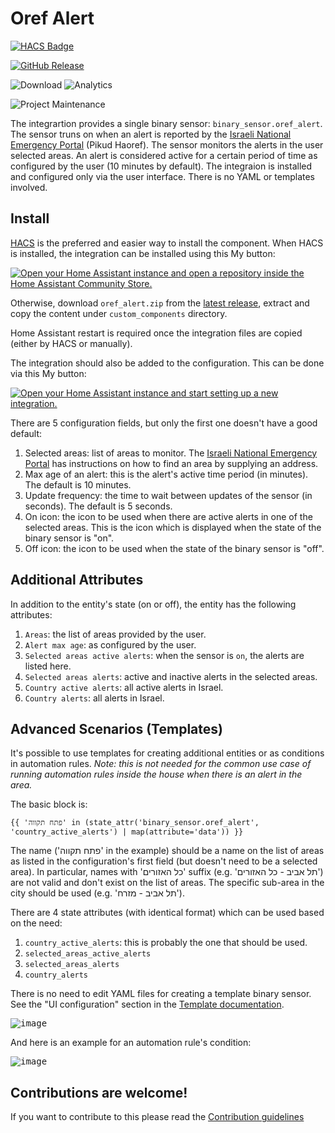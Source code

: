 # Oref Alert

[![HACS Badge](https://img.shields.io/badge/HACS-Default-31A9F4.svg?style=for-the-badge)](https://github.com/hacs/integration)

[![GitHub Release](https://img.shields.io/github/release/amitfin/oref_alert.svg?style=for-the-badge&color=blue)](https://github.com/amitfin/oref_alert/releases)

![Download](https://img.shields.io/github/downloads/amitfin/oref_alert/total.svg?style=for-the-badge&color=blue) ![Analytics](https://img.shields.io/badge/dynamic/json?style=for-the-badge&color=blue&label=Analytics&suffix=%20Installs&cacheSeconds=15600&url=https://analytics.home-assistant.io/custom_integrations.json&query=$.oref_alert.total)

![Project Maintenance](https://img.shields.io/badge/maintainer-Amit%20Finkelstein-blue.svg?style=for-the-badge)

The integrartion provides a single binary sensor: `binary_sensor.oref_alert`. The sensor truns on when an alert is reported by the [Israeli National Emergency Portal](https://www.oref.org.il//12481-he/Pakar.aspx) (Pikud Haoref). The sensor monitors the alerts in the user selected areas. An alert is considered active for a certain period of time as configured by the user (10 minutes by default).
The integraion is installed and configured only via the user interface. There is no YAML or templates involved.

## Install
[HACS](https://hacs.xyz/) is the preferred and easier way to install the component. When HACS is installed, the integration can be installed using this My button:

[![Open your Home Assistant instance and open a repository inside the Home Assistant Community Store.](https://my.home-assistant.io/badges/hacs_repository.svg)](https://my.home-assistant.io/redirect/hacs_repository/?owner=amitfin&repository=oref_alert&category=integration)

Otherwise, download `oref_alert.zip` from the [latest release](https://github.com/amitfin/oref_alert/releases), extract and copy the content under `custom_components` directory.

Home Assistant restart is required once the integration files are copied (either by HACS or manually).

The integration should also be added to the configuration. This can be done via this My button:

[![Open your Home Assistant instance and start setting up a new integration.](https://my.home-assistant.io/badges/config_flow_start.svg)](https://my.home-assistant.io/redirect/config_flow_start/?domain=oref_alert)

There are 5 configuration fields, but only the first one doesn't have a good default:
1. Selected areas: list of areas to monitor. The [Israeli National Emergency Portal](https://www.oref.org.il//12481-he/Pakar.aspx) has instructions on how to find an area by supplying an address.
2. Max age of an alert: this is the alert's active time period (in minutes). The default is 10 minutes.
3. Update frequency: the time to wait between updates of the sensor (in seconds). The default is 5 seconds.
4. On icon: the icon to be used when there are active alerts in one of the selected areas. This is the icon which is displayed when the state of the binary sensor is "on".
5. Off icon: the icon to  be used when the state of the binary sensor is "off".

## Additional Attributes

In addition to the entity's state (on or off), the entity has the following attributes:
1. `Areas`: the list of areas provided by the user.
2. `Alert max age`: as configured by the user.
3. `Selected areas active alerts`: when the sensor is `on`, the alerts are listed here. 
4. `Selected areas alerts`: active and inactive alerts in the selected areas.
5. `Country active alerts`: all active alerts in Israel.
6. `Country alerts`: all alerts in Israel.

## Advanced Scenarios (Templates)

It's possible to use templates for creating additional entities or as conditions in automation rules. _Note: this is not needed for the common use case of running automation rules inside the house when there is an alert in the area._

The basic block is:
```
{{ 'פתח תקווה' in (state_attr('binary_sensor.oref_alert', 'country_active_alerts') | map(attribute='data')) }}
```

The name ('פתח תקווה' in the example) should be a name on the list of areas as listed in the configuration's first field (but doesn't need to be a selected area). In particular, names with 'כל האזורים' suffix (e.g. 'תל אביב - כל האזורים') are not valid and don't exist on the list of areas. The specific sub-area in the city should be used (e.g. 'תל אביב - מזרח').

There are 4 state attributes (with identical format) which can be used based on the need:
1. `country_active_alerts`: this is probably the one that should be used.
2. `selected_areas_active_alerts`
3. `selected_areas_alerts`
4. `country_alerts`

There is no need to edit YAML files for creating a template binary sensor. See the "UI configuration" section in the [Template documentation](https://www.home-assistant.io/integrations/template/).

<kbd>![image](https://github.com/amitfin/oref_alert/assets/19599059/a42dcf15-4e24-40db-ae18-d4272af46cdb)</kbd>

And here is an example for an automation rule's condition:

<kbd>![image](https://github.com/amitfin/oref_alert/assets/19599059/a583710f-0819-4f61-9419-99a4e0392cbc)</kbd>

## Contributions are welcome!

If you want to contribute to this please read the [Contribution guidelines](CONTRIBUTING.md)

